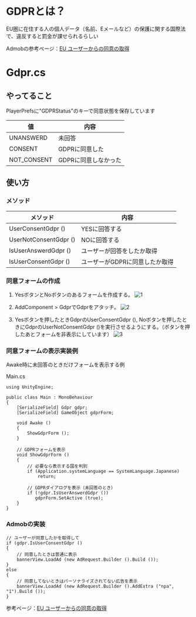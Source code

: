 # GDPRとは？

EU圏に在住する人の個人データ（名前、Eメールなど）の保護に関する国際法で、違反すると罰金が課せられるらしい

Admobの参考ページ：[EU ユーザーからの同意の取得](https://developers.google.com/admob/unity/eu-consent?hl=ja)


# Gdpr.cs

## やってること
PlayerPrefsに"GDPRStatus"のキーで同意状態を保存しています

| 値 | 内容 |
----|---- 
| UNANSWERD | 未回答 |
| CONSENT | GDPRに同意した |
| NOT_CONSENT | GDPRに同意しなかった|

## 使い方

### メソッド
| メソッド | 内容 |
----|---- 
| UserConsentGdpr () | YESに回答する |
| UserNotConsentGdpr () | NOに回答する |
| IsUserAnswerdGdpr () | ユーザーが回答をしたか取得|
| IsUserConsentGdpr () | ユーザーがGDPRに同意したか取得|

### 同意フォームの作成

1. YesボタンとNoボタンのあるフォームを作成する。
![1](https://user-images.githubusercontent.com/26345138/135223979-29558d12-4731-47a7-b2a5-7017c2d1fc7a.png)

2. AddComponent > GdprでGdprをアタッチ。
![2](https://user-images.githubusercontent.com/26345138/135223152-8195d5ed-9741-4ee7-955e-e84adda6a1ac.png)

3. Yesボタンを押したときGdprのUserConsentGdpr (), Noボタンを押したときにGdprのUserNotConsentGdpr ()を実行させるようにする。（ボタンを押したあとフォームを非表示にしています）
![3](https://user-images.githubusercontent.com/26345138/135224974-4cb01dd3-0add-4123-9a9d-d504fec120e9.png)

### 同意フォームの表示実装例

Awake時に未回答のときだけフォームを表示する例

Main.cs
```
using UnityEngine;

public class Main : MonoBehaviour
{
    [SerializeField] Gdpr gdpr;
    [SerializeField] GameObject gdprForm;

    void Awake ()
    {
        ShowGdprForm ();
    }

    // GDPRフォームを表示
    void ShowGdprForm ()
    {
        // 必要なら表示する国を判別
    	if (Application.systemLanguage == SystemLanguage.Japanese)
            return;

        // GDPRダイアログを表示（未回答のとき）
        if (!gdpr.IsUserAnswerdGdpr ())
    	   gdprForm.SetActive (true);
    }
}
```

### Admobの実装

```
// ユーザーが同意したかを取得して
if (gdpr.IsUserConsentGdpr ()
{
    // 同意したときは普通に表示
    bannerView.LoadAd (new AdRequest.Builder ().Build ());
}
else
{
    // 同意してないときはパーソナライズされてない広告を表示
    bannerView.LoadAd (new AdRequest.Builder ().AddExtra ("npa", "1").Build ());
}
```
参考ページ：[EU ユーザーからの同意の取得 ](https://developers.google.com/admob/unity/eu-consent?hl=ja#forward_consent_to_the_google_mobile_ads_sdk)
